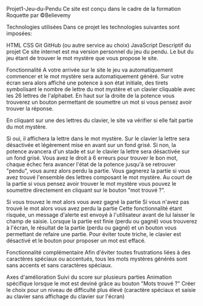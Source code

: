 Projet1-Jeu-du-Pendu
Ce site est conçu dans le cadre de la formation Roquette par ©Believemy

Technologies utilisées
Dans ce projet les technologies suivantes sont imposées:

HTML
CSS
Git
GitHub (ou autre service au choix)
JavaScript
Descriptif du projet
Ce site internet est ma version personnel du jeu du pendu. Le but du jeu étant de trouver le mot mystère que vous propose le site.

Fonctionnalité
A votre arrivée sur le site le jeu va automatiquement commencer et le mot mystère sera automatiquement généré. Sur votre écran sera alors affiché une potence à son état initiale, des tirets symbolisant le nombre de lettre du mot mystère et un clavier cliquable avec les 26 lettres de l'alphabet. En haut sur la droite de la potence vous trouverez un bouton permettant de soumettre un mot si vous pensez avoir trouver la réponse.

En cliquant sur une des lettres du clavier, le site va vérifier si elle fait partie du mot mystère.

Si oui, il affichera la lettre dans le mot mystère. Sur le clavier la lettre sera désactivée et légèrement mise en avant sur un fond grisé.
Si non, la potence avancera d'un stade et sur le clavier la lettre sera désactivée sur un fond grisé. Vous avez le droit à 6 erreurs pour trouver le bon mot, chaque échec fera avancer l'état de la potence jusqu'à se retrouver "pendu", vous aurez alors perdu la partie. Vous gagnerez la partie si vous avez trouvé l'ensemble des lettres composant le mot mystère.
Au court de la partie si vous pensez avoir trouver le mot mystère vous pouvez le soumettre directement en cliquant sur le bouton "mot trouvé ?".

Si vous trouvez le mot alors vous avez gagné la partie
Si vous n'avez pas trouvé le mot alors vous avez perdu la partie Cette fonctionnalité étant risquée, un message d'alerte est envoyé à l'utilisateur avant de lui laisser le champ de saisie.
Lorsque la partie est finie (perdu ou gagné) vous trouverez à l'écran, le résultat de la partie (perdu ou gagné) et un bouton vous permettant de refaire une partie. Pour éviter toute triche, le clavier est désactivé et le bouton pour proposer un mot est effacé.

Fonctionnalité complémentaire
Afin d'éviter toutes frustrations liées à des caractères spéciaux ou accentués, tous les mots mystères générés sont sans accents et sans caractères spéciaux.

Axes d'amélioration
Suivi du score sur plusieurs parties
Animation spécifique lorsque le mot est deviné grâce au bouton "Mots trouvé ?"
Créer le choix pour un niveau de difficulté plus élevé (caractère spéciaux et saisie au clavier sans affichage du clavier sur l'écran)
